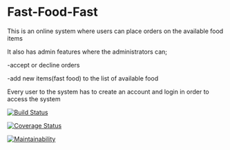 # Fast-Food-Fast
This is an online system where users can place orders on the available food items

It also has admin features where the administrators can;

  -accept or decline orders
  
  -add new items(fast food) to the list of available food
  
Every user to the system has to create an account and login in order to access the system

[![Build Status](https://travis-ci.org/m-asiimwe/Fast-Food-Fast.svg?branch=api)](https://travis-ci.org/m-asiimwe/Fast-Food-Fast)

[![Coverage Status](https://coveralls.io/repos/github/m-asiimwe/Fast-Food-Fast/badge.svg?branch=api)](https://coveralls.io/github/m-asiimwe/Fast-Food-Fast?branch=api)

[![Maintainability](https://api.codeclimate.com/v1/badges/fe5d0f7b2397b5cc47bf/maintainability)](https://codeclimate.com/github/m-asiimwe/Fast-Food-Fast/maintainability)